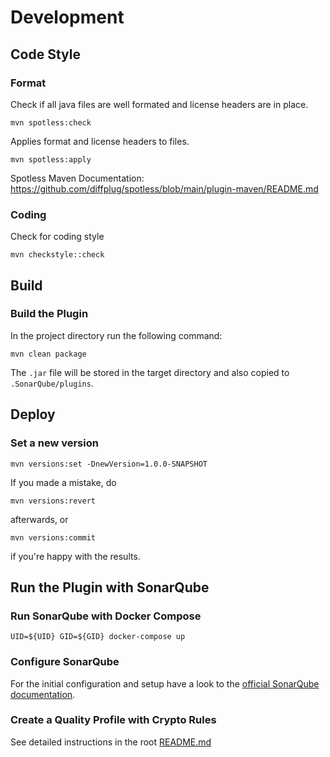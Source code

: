 # Development

## Code Style

### Format 

Check if all java files are well formated and license headers are in place.
```shell
mvn spotless:check
```
Applies format and license headers to files.
```shell
mvn spotless:apply
```

Spotless Maven Documentation: https://github.com/diffplug/spotless/blob/main/plugin-maven/README.md

### Coding

Check for coding style
```shell
mvn checkstyle::check
```

## Build

### Build the Plugin

In the project directory run the following command:
```shell
mvn clean package
```
The `.jar` file will be stored in the target directory and also copied to 
`.SonarQube/plugins`.

## Deploy

### Set a new version

```shell
mvn versions:set -DnewVersion=1.0.0-SNAPSHOT
```
If you made a mistake, do

```shell
mvn versions:revert
```

afterwards, or

```shell
mvn versions:commit
```

if you're happy with the results.

## Run the Plugin with SonarQube

### Run SonarQube with Docker Compose

```shell
UID=${UID} GID=${GID} docker-compose up
```

### Configure SonarQube

For the initial configuration and setup have a look to the [official SonarQube documentation](https://docs.sonarqube.org/latest/try-out-sonarqube/).

### Create a Quality Profile with Crypto Rules

See detailed instructions in the root [README.md](./README.md#create-a-quality-profile-with-crypto-rules)
